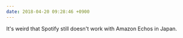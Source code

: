 ```yaml
---
date: 2018-04-20 09:28:46 +0900
---
```

It's weird that Spotify still doesn't work with Amazon Echos in Japan.
